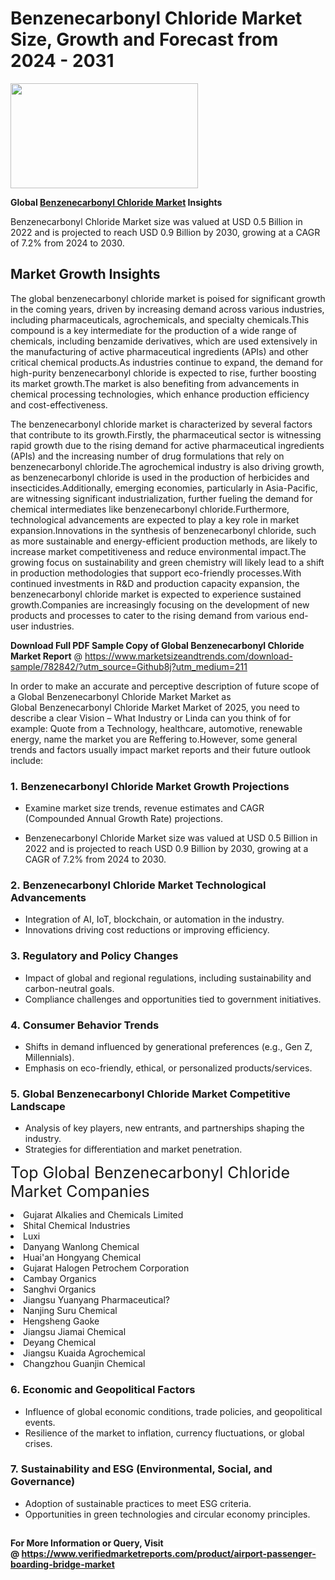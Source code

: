 <H1>Benzenecarbonyl Chloride Market Size, Growth and Forecast from 2024 - 2031</H1><img class="aligncenter size-medium wp-image-584254" src="https://thirdeyenews.in/wp-content/uploads/2024/09/Global-Market-Research-300x168.jpeg" alt="" width="300" height="168" /><p><strong>Global&nbsp;<a href="https://www.marketsizeandtrends.com/download-sample/782842/?utm_source=Github8j?utm_medium=211">Benzenecarbonyl Chloride Market</a> Insights</strong></p><p>Benzenecarbonyl Chloride Market size was valued at USD 0.5 Billion in 2022 and is projected to reach USD 0.9 Billion by 2030, growing at a CAGR of 7.2% from 2024 to 2030.</p><p><h2>Market Growth Insights</h2> <p>The global benzenecarbonyl chloride market is poised for significant growth in the coming years, driven by increasing demand across various industries, including pharmaceuticals, agrochemicals, and specialty chemicals.This compound is a key intermediate for the production of a wide range of chemicals, including benzamide derivatives, which are used extensively in the manufacturing of active pharmaceutical ingredients (APIs) and other critical chemical products.As industries continue to expand, the demand for high-purity benzenecarbonyl chloride is expected to rise, further boosting its market growth.The market is also benefiting from advancements in chemical processing technologies, which enhance production efficiency and cost-effectiveness. </p> <p>The benzenecarbonyl chloride market is characterized by several factors that contribute to its growth.Firstly, the pharmaceutical sector is witnessing rapid growth due to the rising demand for active pharmaceutical ingredients (APIs) and the increasing number of drug formulations that rely on benzenecarbonyl chloride.The agrochemical industry is also driving growth, as benzenecarbonyl chloride is used in the production of herbicides and insecticides.Additionally, emerging economies, particularly in Asia-Pacific, are witnessing significant industrialization, further fueling the demand for chemical intermediates like benzenecarbonyl chloride.Furthermore, technological advancements are expected to play a key role in market expansion.Innovations in the synthesis of benzenecarbonyl chloride, such as more sustainable and energy-efficient production methods, are likely to increase market competitiveness and reduce environmental impact.The growing focus on sustainability and green chemistry will likely lead to a shift in production methodologies that support eco-friendly processes.With continued investments in R&D and production capacity expansion, the benzenecarbonyl chloride market is expected to experience sustained growth.Companies are increasingly focusing on the development of new products and processes to cater to the rising demand from various end-user industries.</p><p><span class=""><strong>Download Full PDF Sample Copy of Global Benzenecarbonyl Chloride Market Report</strong> @ <a href="https://www.marketsizeandtrends.com/download-sample/782842/?utm_source=Github8j?utm_medium=211" target="_blank">https://www.marketsizeandtrends.com/download-sample/782842/?utm_source=Github8j?utm_medium=211</a></span></p><p>In order to make an accurate and perceptive description of future scope of a Global&nbsp;Benzenecarbonyl Chloride Market Market as Global&nbsp;Benzenecarbonyl Chloride Market Market of 2025, you need to describe a clear Vision &ndash; What Industry or Linda can you think of for example: Quote from a Technology, healthcare, automotive, renewable energy, name the market you are Reffering to.However, some general trends and factors usually impact market reports and their future outlook include:</p><h3>1.&nbsp;<strong>Benzenecarbonyl Chloride Market Growth Projections</strong></h3><ul><li>Examine market size trends, revenue estimates and CAGR (Compounded Annual Growth Rate) projections.</li><li><p>Benzenecarbonyl Chloride Market size was valued at USD 0.5 Billion in 2022 and is projected to reach USD 0.9 Billion by 2030, growing at a CAGR of 7.2% from 2024 to 2030.</p></li></ul><h3>2.&nbsp;<strong>Benzenecarbonyl Chloride Market Technological Advancements</strong></h3><ul><li>Integration of AI, IoT, blockchain, or automation in the industry.</li><li>Innovations driving cost reductions or improving efficiency.</li></ul><h3>3.&nbsp;<strong>Regulatory and Policy Changes</strong></h3><ul><li>Impact of global and regional regulations, including sustainability and carbon-neutral goals.</li><li>Compliance challenges and opportunities tied to government initiatives.</li></ul><h3>4.&nbsp;<strong>Consumer Behavior Trends</strong></h3><ul><li>Shifts in demand influenced by generational preferences (e.g., Gen Z, Millennials).</li><li>Emphasis on eco-friendly, ethical, or personalized products/services.</li></ul><h3>5.&nbsp;<strong>Global Benzenecarbonyl Chloride Market Competitive Landscape</strong></h3><ul><li>Analysis of key players, new entrants, and partnerships shaping the industry.</li><li>Strategies for differentiation and market penetration.</li></ul><p data-pm-slice="1 1 []"><span style="color: inherit; font-family: inherit; font-size: 25px;">Top Global Benzenecarbonyl Chloride Market Companies</span></p><div class="" data-test-id=""><p><li>Gujarat Alkalies and Chemicals Limited</li><li> Shital Chemical Industries</li><li> Luxi</li><li> Danyang Wanlong Chemical</li><li> Huai'an Hongyang Chemical</li><li> Gujarat Halogen Petrochem Corporation</li><li> Cambay Organics</li><li> Sanghvi Organics</li><li> Jiangsu Yuanyang Pharmaceutical?</li><li> Nanjing Suru Chemical</li><li> Hengsheng Gaoke</li><li> Jiangsu Jiamai Chemical</li><li> Deyang Chemical</li><li> Jiangsu Kuaida Agrochemical</li><li> Changzhou Guanjin Chemical</li></p></div><h3>6.&nbsp;<strong>Economic and Geopolitical Factors</strong></h3><ul><li>Influence of global economic conditions, trade policies, and geopolitical events.</li><li>Resilience of the market to inflation, currency fluctuations, or global crises.</li></ul><h3>7.&nbsp;<strong>Sustainability and ESG (Environmental, Social, and Governance)</strong></h3><ul><li>Adoption of sustainable practices to meet ESG criteria.</li><li>Opportunities in green technologies and circular economy principles.</li></ul><h2><strong style="font-size: 14px;">For More Information or Query, Visit @&nbsp;</strong><a style="background-color: #ffffff; font-size: 14px;" href="https://www.marketsizeandtrends.com/report/benzenecarbonyl-chloride-market/" target="_blank">https://www.verifiedmarketreports.com/product/airport-passenger-boarding-bridge-market</a></h2>
